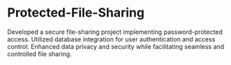 # Protected-File-Sharing
Developed a secure file-sharing project implementing password-protected access. Utilized database integration for user authentication and access control. Enhanced data privacy and security while facilitating seamless and controlled file sharing.
